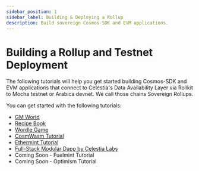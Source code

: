 ```yaml
---
sidebar_position: 1
sidebar_label: Building & Deploying a Rollup
description: Build sovereign Cosmos-SDK and EVM applications.
---
```


# Building a Rollup and Testnet Deployment

The following tutorials will help you get started building
Cosmos-SDK and EVM applications that connect to Celestia's Data Availability
Layer via Rollkit to Mocha testnet or Arabica devnet. We call
those chains Sovereign Rollups.

You can get started with the following tutorials:

- [GM World](./gm-world.md)
- [Recipe Book](./recipe-book.md)
- [Wordle Game](./wordle.md)
- [CosmWasm Tutorial](https://rollkit.dev/docs/tutorials/cosmwasm)
- [Ethermint Tutorial](https://rollkit.dev/docs/tutorials/ethermint)
- [Full-Stack Modular Dapp by Celestia Labs](https://docs.celestia.org/developers/full-stack-modular-development-guide/)
- Coming Soon - Fuelmint Tutorial
- Coming Soon - Optimism Tutorial
